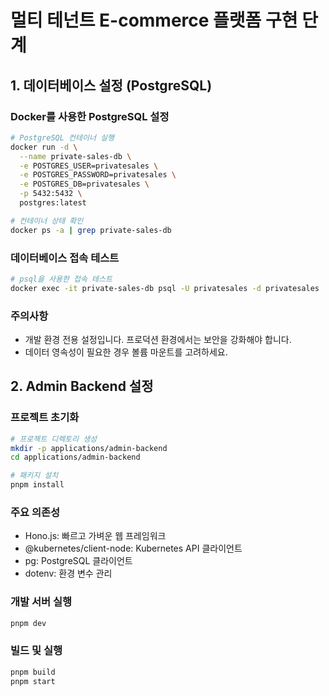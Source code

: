 # 멀티 테넌트 E-commerce 플랫폼 구현 단계

## 1. 데이터베이스 설정 (PostgreSQL)

### Docker를 사용한 PostgreSQL 설정

```bash
# PostgreSQL 컨테이너 실행
docker run -d \
  --name private-sales-db \
  -e POSTGRES_USER=privatesales \
  -e POSTGRES_PASSWORD=privatesales \
  -e POSTGRES_DB=privatesales \
  -p 5432:5432 \
  postgres:latest

# 컨테이너 상태 확인
docker ps -a | grep private-sales-db
```

### 데이터베이스 접속 테스트

```bash
# psql을 사용한 접속 테스트
docker exec -it private-sales-db psql -U privatesales -d privatesales
```

### 주의사항

- 개발 환경 전용 설정입니다. 프로덕션 환경에서는 보안을 강화해야 합니다.
- 데이터 영속성이 필요한 경우 볼륨 마운트를 고려하세요.

## 2. Admin Backend 설정

### 프로젝트 초기화

```bash
# 프로젝트 디렉토리 생성
mkdir -p applications/admin-backend
cd applications/admin-backend

# 패키지 설치
pnpm install
```

### 주요 의존성

- Hono.js: 빠르고 가벼운 웹 프레임워크
- @kubernetes/client-node: Kubernetes API 클라이언트
- pg: PostgreSQL 클라이언트
- dotenv: 환경 변수 관리

### 개발 서버 실행

```bash
pnpm dev
```

### 빌드 및 실행

```bash
pnpm build
pnpm start
```
